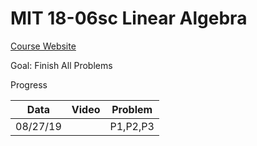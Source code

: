 MIT 18-06sc Linear Algebra
===

[Course Website](https://ocw.mit.edu/courses/mathematics/18-06sc-linear-algebra-fall-2011/index.htm)

Goal: Finish All Problems

Progress

|Data       | Video   | Problem  |
|-----------|---------|----------|
|08/27/19   |         | P1,P2,P3 |